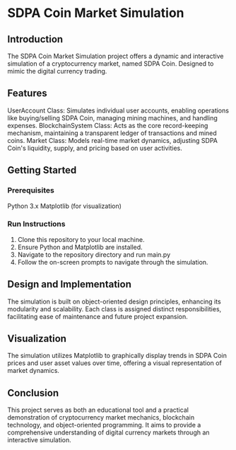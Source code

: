 # SDPA Coin Market Simulation
## Introduction
The SDPA Coin Market Simulation project offers a dynamic and interactive simulation of a cryptocurrency market, named SDPA Coin. Designed to mimic the digital currency trading.

## Features
UserAccount Class: Simulates individual user accounts, enabling operations like buying/selling SDPA Coin, managing mining machines, and handling expenses.
BlockchainSystem Class: Acts as the core record-keeping mechanism, maintaining a transparent ledger of transactions and mined coins.
Market Class: Models real-time market dynamics, adjusting SDPA Coin's liquidity, supply, and pricing based on user activities.
## Getting Started
### Prerequisites
Python 3.x
Matplotlib (for visualization)
### Run Instructions
1) Clone this repository to your local machine.
2) Ensure Python and Matplotlib are installed.
3) Navigate to the repository directory and run main.py
4) Follow the on-screen prompts to navigate through the simulation.
## Design and Implementation
The simulation is built on object-oriented design principles, enhancing its modularity and scalability. Each class is assigned distinct responsibilities, facilitating ease of maintenance and future project expansion.

## Visualization
The simulation utilizes Matplotlib to graphically display trends in SDPA Coin prices and user asset values over time, offering a visual representation of market dynamics.

## Conclusion
This project serves as both an educational tool and a practical demonstration of cryptocurrency market mechanics, blockchain technology, and object-oriented programming. It aims to provide a comprehensive understanding of digital currency markets through an interactive simulation.

